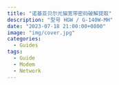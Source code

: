 ```yaml
---
title: "诺基亚贝尔光猫宽带密码破解提取"
description: "型号 HGW / G-140W-MH"
date: "2023-07-18 21:00:00+0800"
image: "img/cover.jpg"
categories:
  - Guides
tags:
  - Guide
  - Modem
  - Network
---
```

